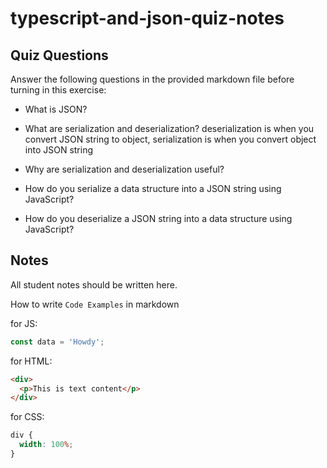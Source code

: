 # typescript-and-json-quiz-notes

## Quiz Questions

Answer the following questions in the provided markdown file before turning in this exercise:

- What is JSON?

- What are serialization and deserialization?
  deserialization is when you convert JSON string to object, serialization is when you convert object into JSON string
- Why are serialization and deserialization useful?

- How do you serialize a data structure into a JSON string using JavaScript?

- How do you deserialize a JSON string into a data structure using JavaScript?

## Notes

All student notes should be written here.

How to write `Code Examples` in markdown

for JS:

```javascript
const data = 'Howdy';
```

for HTML:

```html
<div>
  <p>This is text content</p>
</div>
```

for CSS:

```css
div {
  width: 100%;
}
```

